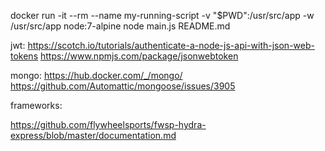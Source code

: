 docker run -it --rm --name my-running-script -v "$PWD":/usr/src/app -w /usr/src/app node:7-alpine node main.js
README.md

jwt:
https://scotch.io/tutorials/authenticate-a-node-js-api-with-json-web-tokens
https://www.npmjs.com/package/jsonwebtoken

mongo:
https://hub.docker.com/_/mongo/
https://github.com/Automattic/mongoose/issues/3905

frameworks:

https://github.com/flywheelsports/fwsp-hydra-express/blob/master/documentation.md